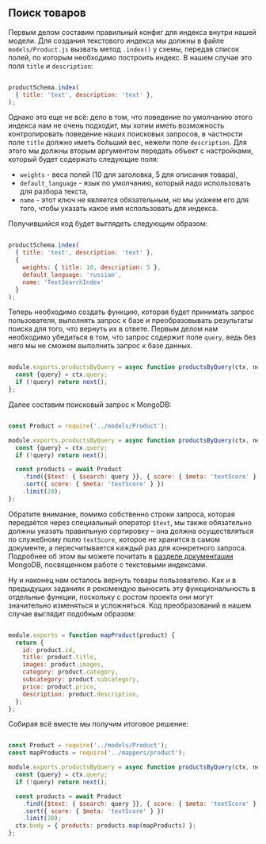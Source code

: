 ## Поиск товаров

Первым делом составим правильный конфиг для индекса внутри нашей модели. 
Для создания текстового индекса мы должны в файле `models/Product.js` вызвать метод `.index()` у схемы, 
передав список полей, по которым необходимо построить индекс. 
В нашем случае это поля `title` и `description`:

```js

productSchema.index(
  { title: 'text', description: 'text' },
);

```

Однако это еще не всё: дело в том, что поведение по умолчанию этого индекса нам не очень подходит, 
мы хотим иметь возможность контролировать поведение наших поисковых запросов, 
в частности поле `title` должно иметь бо́льший вес, нежели поле `description`. 
Для этого мы должны вторым аргументом передать объект с настройками, который будет содержать следующие поля:

* `weights` - веса полей (10 для заголовка, 5 для описания товара),
* `default_language` - язык по умолчанию, который надо использовать для разбора текста,
* `name` - этот ключ не является обязательным, но мы укажем его для того, 
чтобы указать какое имя использовать для индекса. 

Получившийся код будет выглядеть следующим образом:

```js

productSchema.index(
  { title: 'text', description: 'text' },
  {
    weights: { title: 10, description: 5 },
    default_language: 'russian',
    name: 'TextSearchIndex'
  }
);

```

Теперь необходимо создать функцию, которая будет принимать запрос пользователя, 
выполнять запрос к базе и преобразовывать результаты поиска для того, что вернуть их в ответе. 
Первым делом нам необходимо убедиться в том, что запрос содержит поле `query`, 
ведь без него мы не сможем выполнить запрос к базе данных.

```js

module.exports.productsByQuery = async function productsByQuery(ctx, next) {
  const {query} = ctx.query;
  if (!query) return next();
};

```

Далее составим поисковый запрос к MongoDB:

```js

const Product = require('../models/Product');

module.exports.productsByQuery = async function productsByQuery(ctx, next) {
  const {query} = ctx.query;
  if (!query) return next();

  const products = await Product
    .find({$text: { $search: query }}, { score: { $meta: 'textScore' } })
    .sort({ score: { $meta: 'textScore' } })
    .limit(20);
};

```

Обратите внимание, помимо собственно строки запроса, которая передаётся через специальный оператор `$text`, 
мы также обязательно должны указать правильную сортировку – она должна осуществляться 
по служебному полю `textScore`, которое не хранится в самом документе, 
а пересчитывается каждый раз для конкретного запроса. Подробнее об этом вы можете 
почитать в [разделе документации](https://docs.mongodb.com/manual/core/index-text/#index-feature-text) MongoDB, 
посвященном работе с текстовыми индексами.

Ну и наконец нам осталось вернуть товары пользователю. Как и в предыдущих заданиях 
я рекомендую выносить эту функциональность в отдельные функции, поскольку с ростом проекта они могут значительно 
изменяться и усложняться. Код преобразований в нашем случае выглядит подобным образом:

```js

module.exports = function mapProduct(product) {
  return {
    id: product.id,
    title: product.title,
    images: product.images,
    category: product.category,
    subcategory: product.subcategory,
    price: product.price,
    description: product.description,
  };
};

```

Собирая всё вместе мы получим итоговое решение:

```js

const Product = require('../models/Product');
const mapProducts = require('../mappers/product');

module.exports.productsByQuery = async function productsByQuery(ctx, next) {
  const {query} = ctx.query;
  if (!query) return next();

  const products = await Product
    .find({$text: { $search: query }}, { score: { $meta: 'textScore' } })
    .sort({ score: { $meta: 'textScore' } })
    .limit(20);
  ctx.body = { products: products.map(mapProducts) };
};

```
